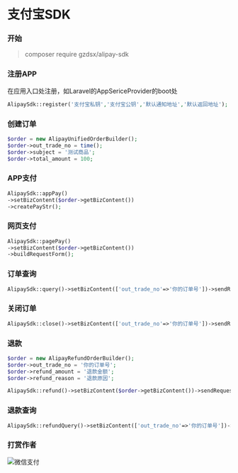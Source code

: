 # 支付宝SDK

### 开始

> composer require gzdsx/alipay-sdk

### 注册APP


在应用入口处注册，如Laravel的AppSericeProvider的boot处

```php
AlipaySdk::register('支付宝私钥','支付宝公钥','默认通知地址','默认返回地址');
```

### 创建订单
```php
$order = new AlipayUnifiedOrderBuilder();
$order->out_trade_no = time();
$order->subject = '测试商品';
$order->total_amount = 100;
```

### APP支付

```php
AlipaySdk::appPay()
->setBizContent($order->getBizContent())
->createPayStr();
```

### 网页支付
```php
AlipaySdk::pagePay()
->setBizContent($order->getBizContent())
->buildRequestForm();
```

### 订单查询
```php
AlipaySdk::query()->setBizContent(['out_trade_no'=>'你的订单号'])->sendRequest();
```

### 关闭订单
```php
AlipaySdk::close()->setBizContent(['out_trade_no'=>'你的订单号'])->sendRequest();
```

### 退款
```php
$order = new AlipayRefundOrderBuilder();
$order->out_trade_no = '你的订单号';
$order->refund_amount = '退款金额';
$order->refund_reason = '退款原因';

AlipaySdk::refund()->setBizContent($order->getBizContent())->sendRequest();
```

### 退款查询
```php
AlipaySdk::refundQuery()->setBizContent(['out_trade_no'=>'你的订单号'])->sendRequest();
```

### 打赏作者

![微信支付](https://shop.gzdsx.cn/storage/image/2023/03/zU4JxAGYranaNZ5LIibqqT5nfgI0qTJznL0zVg8f.jpg)
